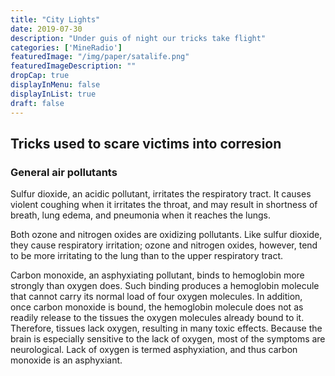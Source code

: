 ```yaml
---
title: "City Lights"
date: 2019-07-30
description: "Under guis of night our tricks take flight"
categories: ['MineRadio']
featuredImage: "/img/paper/satalife.png"
featuredImageDescription: ""
dropCap: true
displayInMenu: false
displayInList: true
draft: false
---
```


## Tricks used to scare victims into corresion <br> 


### General air pollutants <br>
Sulfur dioxide, an acidic pollutant, irritates the respiratory tract. It causes violent coughing when it irritates the throat, and may result in shortness of breath, lung edema, and pneumonia when it reaches the lungs. <br>

Both ozone and nitrogen oxides are oxidizing pollutants. Like sulfur dioxide, they cause respiratory irritation; ozone and nitrogen oxides, however, tend to be more irritating to the lung than to the upper respiratory tract. <br>

Carbon monoxide, an asphyxiating pollutant, binds to hemoglobin more strongly than oxygen does. Such binding produces a hemoglobin molecule that cannot carry its normal load of four oxygen molecules. In addition, once carbon monoxide is bound, the hemoglobin molecule does not as readily release to the tissues the oxygen molecules already bound to it. Therefore, tissues lack oxygen, resulting in many toxic effects. Because the brain is especially sensitive to the lack of oxygen, most of the symptoms are neurological. Lack of oxygen is termed asphyxiation, and thus carbon monoxide is an asphyxiant. <br>